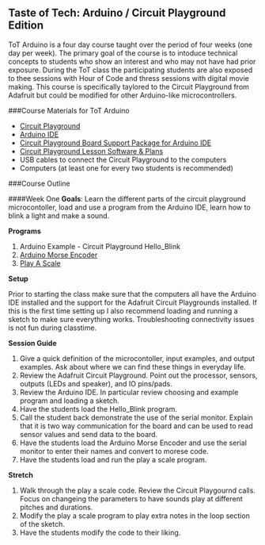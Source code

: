 ## Taste of Tech: Arduino / Circuit Playground Edition
ToT Arduino is a four day course taught over the period of four weeks (one day per week). The primary goal of the course is to intoduce technical concepts to students who show an interest and who may not have had prior exposure. During the ToT class the participating students are also exposed to thee sessions with Hour of Code and thress sessions with digital movie making. This course is specifically taylored to the Circuit Playground from Adafruit but could be modified for other Arduino-like microcontrollers. 

###Course Materials for ToT Arduino

*	[Circuit Playground](https://www.adafruit.com/products/3000)
*	[Arduino IDE](https://www.arduino.cc/en/Main/Software)
*	[Circuit Playground Board Support Package for Arduino IDE](https://learn.adafruit.com/add-boards-arduino-v164/overview)
*	[Circuit Playground Lesson Software & Plans](https://github.com/DaveKT/Taste_of_Tech_Arduino)
*	USB cables to connect the Circuit Playground to the computers
*	Computers (at least one for every two students is recommended)

###Course Outline

####Week One
**Goals**: Learn the different parts of the circuit playground microcontoller, load and use a program from the Arduino IDE, learn how to blink a light and make a sound.

**Programs**

1.	Arduino Example - Circuit Playground Hello_Blink
2.	[Arduino Morse Encoder](https://github.com/DaveKT/Taste_of_Tech_Arduino/tree/master/ArduinoMorseEncoder)
3.	[Play A Scale](https://github.com/DaveKT/Taste_of_Tech_Arduino/tree/master/Play_A_Scale)

**Setup**

Prior to starting the class make sure that the computers all have the Arduino IDE installed and the support for the Adafruit Circuit Playgrounds installed. If this is the first time setting up I also recommend loading and running a sketch to make sure everything works. Troubleshooting connectivity issues is not fun during classtime. 

**Session Guide**

1.	Give a quick definition of the microcontoller, input examples, and output examples. Ask about where we can find these things in everyday life.
2.	Review the Adafruit Circuit Playground. Point out the processor, sensors, outputs (LEDs and speaker), and IO pins/pads.
3.	Review the Arduino IDE. In particular review choosing and example program and loading a sketch.
4.	Have the students load the Hello_Blink program.
5.	Call the student back demonstrate the use of the serial monitor. Explain that it is two way communication for the board and can be used to read sensor values and send data to the board.
6.	Have the students load the Arduino Morse Encoder and use the serial monitor to enter their names and convert to morese code.
7. Have the students load and run the play a scale program.

**Stretch**

1.	Walk through the play a scale code. Review the Circuit Playgournd calls. Focus on changeing the parameters to have sounds play at different pitches and durations.
2.	Modify the play a scale program to play extra notes in the loop section of the sketch.
3. Have the students modify the code to their liking.

